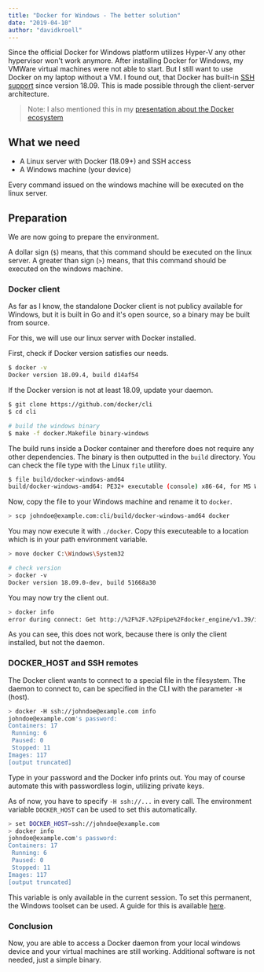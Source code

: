 ```yaml
---
title: "Docker for Windows - The better solution"
date: "2019-04-10"
author: "davidkroell"
---
```


Since the official Docker for Windows platform utilizes Hyper-V any other hypervisor won't work anymore.
After installing Docker for Windows, my VMWare virtual machines were not able to start.
But I still want to use Docker on my laptop without a VM.
I found out, that Docker has built-in [SSH support](https://medium.com/lucjuggery/docker-tips-access-the-docker-daemon-via-ssh-97cd6b44a53) since version 18.09.
This is made possible through the client-server architecture.

> Note: I also mentioned this in my [presentation about the Docker ecosystem](https://github.com/davidkroell/docker-deepdive)

## What we need

* A Linux server with Docker (18.09+) and SSH access
* A Windows machine (your device)

Every command issued on the windows machine will be executed on the linux server.

## Preparation

We are now going to prepare the environment.

A dollar sign (`$`) means, that this command should be executed on the linux server.
A greater than sign (`>`) means, that this command should be executed on the windows machine.

### Docker client

As far as I know, the standalone Docker client is not publicy available for Windows,
but it is built in Go and it's open source, so a binary may be built from source.

For this, we will use our linux server with Docker installed.

First, check if Docker version satisfies our needs.

```bash
$ docker -v
Docker version 18.09.4, build d14af54
```

If the Docker version is not at least 18.09, update your daemon.

```bash
$ git clone https://github.com/docker/cli
$ cd cli

# build the windows binary
$ make -f docker.Makefile binary-windows
```

The build runs inside a Docker container and therefore does not require any other dependencies.
The binary is then outputted in the `build` directory.
You can check the file type with the Linux `file` utility.

```bash
$ file build/docker-windows-amd64
build/docker-windows-amd64: PE32+ executable (console) x86-64, for MS Windows
```

Now, copy the file to your Windows machine and rename it to `docker`.

```bash
> scp johndoe@example.com:cli/build/docker-windows-amd64 docker
```

You may now execute it with `./docker`.
Copy this executeable to a location which is in your path environment variable.

```bash
> move docker C:\Windows\System32

# check version
> docker -v
Docker version 18.09.0-dev, build 51668a30
```

You may now try the client out.

```bash
> docker info
error during connect: Get http://%2F%2F.%2Fpipe%2Fdocker_engine/v1.39/info: open //./pipe/docker_engine: Das System kann die angegebene Datei nicht finden. In the default daemon configuration on Windows, the docker client must be run elevated to connect. This error may also indicate that the docker daemon is not running.
```

As you can see, this does not work, because there is only the client installed, but not the daemon.

### DOCKER_HOST and SSH remotes

The Docker client wants to connect to a special file in the filesystem.
The daemon to connect to, can be specified in the CLI with the parameter `-H` (host).

```bash
> docker -H ssh://johndoe@example.com info
johndoe@example.com's password:
Containers: 17
 Running: 6
 Paused: 0
 Stopped: 11
Images: 117
[output truncated]
```

Type in your password and the Docker info prints out.
You may of course automate this with passwordless login, utilizing private keys.

As of now, you have to specify `-H ssh://...` in every call.
The environment variable `DOCKER_HOST` can be used to set this automatically.

```bash
> set DOCKER_HOST=ssh://johndoe@example.com
> docker info
johndoe@example.com's password:
Containers: 17
 Running: 6
 Paused: 0
 Stopped: 11
Images: 117
[output truncated]
```

This variable is only available in the current session.
To set this permanent, the Windows toolset can be used.
A guide for this is available [here](http://www.forbeslindesay.co.uk/post/42833119552/permanently-set-environment-variables-on-windows).

### Conclusion

Now, you are able to access a Docker daemon from your local windows device and your virtual machines are still working.
Additional software is not needed, just a simple binary.
